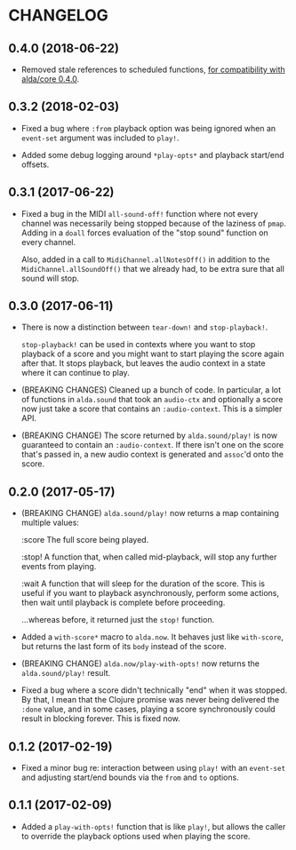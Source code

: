 # CHANGELOG

## 0.4.0 (2018-06-22)

* Removed stale references to scheduled functions, [for compatibility with
  alda/core 0.4.0](https://github.com/alda-lang/alda-core/pull/65).

## 0.3.2 (2018-02-03)

* Fixed a bug where `:from` playback option was being ignored when an
  `event-set` argument was included to `play!`.

* Added some debug logging around `*play-opts*` and playback start/end offsets.

## 0.3.1 (2017-06-22)

* Fixed a bug in the MIDI `all-sound-off!` function where not every channel was
  necessarily being stopped because of the laziness of `pmap`. Adding in a
  `doall` forces evaluation of the "stop sound" function on every channel.

  Also, added in a call to `MidiChannel.allNotesOff()` in addition to the
  `MidiChannel.allSoundOff()` that we already had, to be extra sure that all
  sound will stop.

## 0.3.0 (2017-06-11)

* There is now a distinction between `tear-down!` and `stop-playback!`.

  `stop-playback!` can be used in contexts where you want to stop playback of a
  score and you might want to start playing the score again after that. It stops
  playback, but leaves the audio context in a state where it can continue to
  play.

* (BREAKING CHANGES) Cleaned up a bunch of code. In particular, a lot of
  functions in `alda.sound` that took an `audio-ctx` and optionally a score now
  just take a score that contains an `:audio-context`. This is a simpler API.

* (BREAKING CHANGE) The score returned by `alda.sound/play!` is now guaranteed
  to contain an `:audio-context`. If there isn't one on the score that's passed
  in, a new audio context is generated and `assoc`'d onto the score.

## 0.2.0 (2017-05-17)

* (BREAKING CHANGE) `alda.sound/play!` now returns a map containing multiple
  values:

     :score    The full score being played.

     :stop!    A function that, when called mid-playback, will stop any further
               events from playing.

     :wait     A function that will sleep for the duration of the score. This is
               useful if you want to playback asynchronously, perform some
               actions, then wait until playback is complete before proceeding.

  ...whereas before, it returned just the `stop!` function.

* Added a `with-score*` macro to `alda.now`. It behaves just like `with-score`, but returns the last form of its `body` instead of the score.

* (BREAKING CHANGE) `alda.now/play-with-opts!` now returns the `alda.sound/play!` result.

* Fixed a bug where a score didn't technically "end" when it was stopped. By
  that, I mean that the Clojure promise was never being delivered the `:done`
  value, and in some cases, playing a score synchronously could result in
  blocking forever. This is fixed now.

## 0.1.2 (2017-02-19)

* Fixed a minor bug re: interaction between using `play!` with an `event-set` and adjusting start/end bounds via the `from` and `to` options.

## 0.1.1 (2017-02-09)

* Added a `play-with-opts!` function that is like `play!`, but allows the caller to override the playback options used when playing the score.


